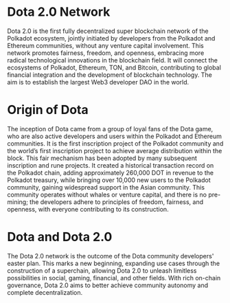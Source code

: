 # Dota 2.0 Network

Dota 2.0 is the first fully decentralized super blockchain network of the Polkadot ecosystem, jointly initiated by developers from the Polkadot and Ethereum communities, without any venture capital involvement. This network promotes fairness, freedom, and openness, embracing more radical technological innovations in the blockchain field. It will connect the ecosystems of Polkadot, Ethereum, TON, and Bitcoin, contributing to global financial integration and the development of blockchain technology. The aim is to establish the largest Web3 developer DAO in the world.

# Origin of Dota

The inception of Dota came from a group of loyal fans of the Dota game, who are also active developers and users within the Polkadot and Ethereum communities. It is the first inscription project of the Polkadot community and the world’s first inscription project to achieve average distribution within the block. This fair mechanism has been adopted by many subsequent inscription and rune projects. It created a historical transaction record on the Polkadot chain, adding approximately 260,000 DOT in revenue to the Polkadot treasury, while bringing over 10,000 new users to the Polkadot community, gaining widespread support in the Asian community. This community operates without whales or venture capital, and there is no pre-mining; the developers adhere to principles of freedom, fairness, and openness, with everyone contributing to its construction.

# Dota and Dota 2.0

The Dota 2.0 network is the outcome of the Dota community developers' easter plan. This marks a new beginning, expanding use cases through the construction of a superchain, allowing Dota 2.0 to unleash limitless possibilities in social, gaming, financial, and other fields. With rich on-chain governance, Dota 2.0 aims to better achieve community autonomy and complete decentralization.
